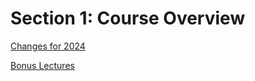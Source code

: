 # Section 1: Course Overview

[Changes for 2024](/blob/master/Section%201/Changes.md)

[Bonus Lectures](/blob/master/Section%201/Bonus-Lectures.md)